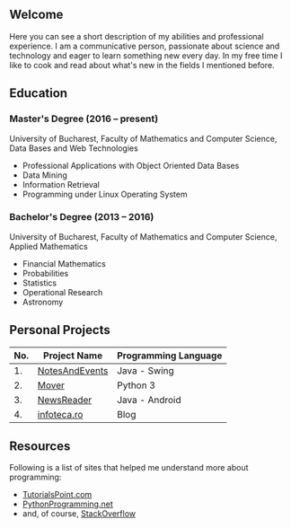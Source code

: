 ## Welcome

Here you can see a short description of my abilities and professional experience. I am a communicative person, passionate about science and technology and eager to learn something new every day. In my free time I like to cook and read about what's new in the fields I mentioned before.


## Education

### Master's Degree (2016 – present)
University of Bucharest, Faculty of Mathematics and Computer Science, Data Bases and Web Technologies
- Professional Applications with Object Oriented Data Bases
- Data Mining
- Information Retrieval
- Programming under Linux Operating System

### Bachelor's Degree (2013 – 2016)
University of Bucharest, Faculty of Mathematics and Computer Science, Applied Mathematics
- Financial Mathematics
- Probabilities
- Statistics
- Operational Research
- Astronomy

## Personal Projects

No. | Project Name | Programming Language
--- | ------------ | --------------------
1.  | [NotesAndEvents](https://github.com/madalinfasie/NotesAndEvents.git) | Java - Swing
2.  | [Mover](https://github.com/madalinfasie/Mover.git) | Python 3
3.  | [NewsReader](https://github.com/madalinfasie/NewsReader) | Java - Android
4.  | [infoteca.ro](https://infotecaro.wordpress.com/) | Blog

## Resources

Following is a list of sites that helped me understand more about programming:
- [TutorialsPoint.com](https://www.tutorialspoint.com/)
- [PythonProgramming.net](https://pythonprogramming.net/)
- and, of course, [StackOverflow](http://stackoverflow.com/)
